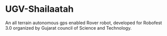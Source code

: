 # UGV-Shailaatah
An all terrain autonomous gps enabled Rover robot, developed for Robofest 3.0 organized by Gujarat council of Science and Technology.
